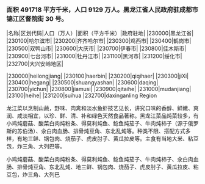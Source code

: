 <!--
 * @Author: vigne 1186963387@qq.com
 * @Date: 2022-09-27 12:04:25
 * @LastEditors: Please set LastEditors
 * @LastEditTime: 2023-10-20 17:38:21
 * @FilePath: /cooking-menu/src/views/asia/eastAsia/china/mockData/heilongjiangProvince/readme.md
 * @Description: 这是默认设置,请设置`customMade`, 打开koroFileHeader查看配置 进行设置: https://github.com/OBKoro1/koro1FileHeader/wiki/%E9%85%8D%E7%BD%AE
-->

### 面积 491718 平方千米，人口 9129 万人。黑龙江省人民政府驻成都市锦江区督院街 30 号。

<!-- ||||| -->

|名称|区划代码|人口（万人）|面积（平方千米）|政府驻地| |230000|黑龙江省| |230100|哈尔滨市| |230200|齐齐哈尔市| |230300|鸡西市| |230400|鹤岗市| |230500|双鸭山市| |230600|大庆市| |230700|伊春市| |230800|佳木斯市| |230900|七台河市| |231000|牡丹江市| |231100|黑河市| |231200|绥化市| |232700|大兴安岭地区|

|230000|heilongjiang| |230100|haerbin| |230200|qiqihaer| |230300|jiXi| |230400|hegang| |230500|shuangyashan| |230600|daqing| |230700|yichun| |230800|jiamusi| |230900|qitaihe| |231000|mudanjiang| |23100|heihe| |231200|suihua |232700|daxinganling Region

龙江菜以烹制山蔬，野味、肉禽和淡水鱼虾技艺见长，讲究口味的香醇、鲜嫩、爽润、咸淡相宜，以珍、鲜、清、补和绿色天然食品著称。黑龙江菜品炖菜较多，有小鸡炖蘑菇、酸菜白肉炖粉条、得莫利炖鱼、鲶鱼炖茄子、牛肉炖柿子（源于俄罗斯的苏伯汤）、氽白肉血肠、排骨炖豆角、东北乱炖等。种类不限、搭配方式多样，有地三鲜、锅包肉、烧茄子、虎皮肘子、黄瓜拉皮等。主食有当地大米、粘豆包，炸三角、大列巴等。

小鸡炖蘑菇、酸菜白肉炖粉条、得莫利炖鱼、鲶鱼炖茄子、牛肉炖柿子、氽白肉血肠、排骨炖豆角、东北乱炖、地三鲜、锅包肉、烧茄子、虎皮肘子、黄瓜拉皮、粘豆包，炸三角、大列巴
